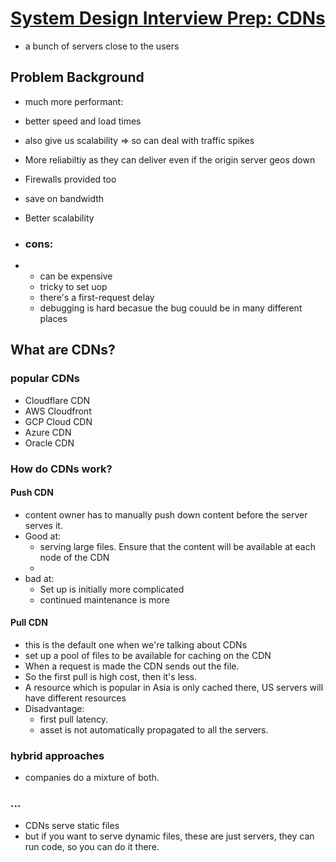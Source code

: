 # [System Design Interview Prep: CDNs](https://www.tryexponent.com/blog/cdns-content-delivery-networks)

- a bunch of servers close to the users

## Problem Background
- much more performant:
- better speed and load times
- also give us scalability => so can deal with traffic spikes
- More reliabiltiy as they can deliver even if the origin server geos down
- Firewalls provided too
- save on bandwidth
- Better scalability

- ### cons:

- - can be expensive
  - tricky to set uop
  - there's a first-request delay
  - debugging is hard becasue the bug couuld be in many different places

## What are CDNs?
### popular CDNs
- Cloudflare CDN
- AWS Cloudfront
- GCP Cloud CDN
- Azure CDN
- Oracle CDN
### How do CDNs work?

#### Push CDN

- content owner has to manually push down content before the server serves it.
- Good at:
  - serving large files. Ensure that the content will be available at each node of the CDN
  - 
- bad at:
  - Set up is initially more complicated
  - continued maintenance  is more

#### Pull CDN

- this is the default one when we're talking about CDNs
- set up a pool of files to be available for caching on the CDN
- When a request is made the CDN sends out the file.
- So the first pull is high cost, then it's less.
- A resource which is popular in Asia is only cached there, US servers will have different resources
- Disadvantage:
  - first pull latency.
  - asset is not automatically propagated to all the servers.

### hybrid approaches
  - companies do a mixture of both.

### ...

- CDNs serve static files
- but if you want to serve dynamic files, these are just servers, they can run code, so you can do it there.

